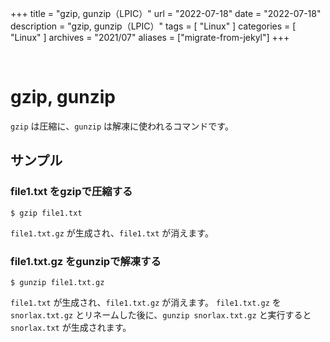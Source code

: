 +++
title = "gzip, gunzip（LPIC）"
url = "2022-07-18"
date = "2022-07-18"
description = "gzip, gunzip（LPIC）"
tags = [
  "Linux"
]
categories = [
  "Linux"
]
archives = "2021/07"
aliases = ["migrate-from-jekyl"]
+++

<br>

# gzip, gunzip

`gzip` は圧縮に、`gunzip` は解凍に使われるコマンドです。

## サンプル

### file1.txt をgzipで圧縮する

```
$ gzip file1.txt
```

`file1.txt.gz` が生成され、`file1.txt` が消えます。

### file1.txt.gz をgunzipで解凍する

```
$ gunzip file1.txt.gz
```

`file1.txt` が生成され、`file1.txt.gz` が消えます。
`file1.txt.gz` を `snorlax.txt.gz` とリネームした後に、`gunzip snorlax.txt.gz` と実行すると `snorlax.txt` が生成されます。
